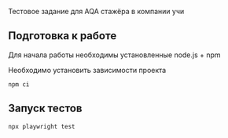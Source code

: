Тестовое задание для AQA стажёра в компании учи

Подготовка к работе
-------------------

Для начала работы необходимы установленные node.js + npm

Необходимо установить зависимости проекта
```shell
npm ci
```

Запуск тестов
-------------

```shell
npx playwright test
```
